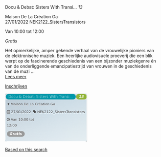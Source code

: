 Docu & Debat: Sisters With Transi... *13*

Maison De La Création Ga  
27/01/2022 NEK2122\_SistersTransistors  

Van 10:00 tot 12:00

*Gratis*

  

  

Het opmerkelijke, amper gekende verhaal van de vrouwelijke pioniers van de elektronische muziek. Een heerlijke audiovisuele proeverij die een blik werpt op de fascinerende geschiedenis van een bijzonder muziekgenre én van de onderliggende emancipatiestrijd van vrouwen in de geschiedenis van de muzi  ...  
[Lees meer](https://tickets.vgc.be/activity/subscribe/NEK2122_SistersTransistors)

[Inschrijven](https://tickets.vgc.be/activity/subscribe/NEK2122_SistersTransistors)

![](69303.png)

[Based on this search](https://tickets.vgc.be/activity/index?&vrijeplaatsen=1&Age%5B%5D=3%2C5&entity=241)
